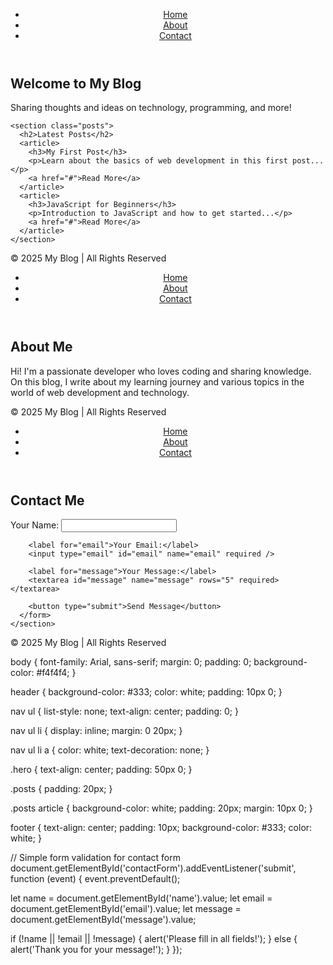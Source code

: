 <!DOCTYPE html>
<html lang="en">
<head>
  <meta charset="UTF-8" />
  <meta name="viewport" content="width=device-width, initial-scale=1.0" />
  <title>My Blog</title>
  <link rel="stylesheet" href="style.css" />
</head>
<body>
  <header>
    <nav>
      <ul>
        <li><a href="index.html">Home</a></li>
        <li><a href="about.html">About</a></li>
        <li><a href="contact.html">Contact</a></li>
      </ul>
    </nav>
  </header>

  <main>
    <section class="hero">
      <h1>Welcome to My Blog</h1>
      <p>Sharing thoughts and ideas on technology, programming, and more!</p>
    </section>

    <section class="posts">
      <h2>Latest Posts</h2>
      <article>
        <h3>My First Post</h3>
        <p>Learn about the basics of web development in this first post...</p>
        <a href="#">Read More</a>
      </article>
      <article>
        <h3>JavaScript for Beginners</h3>
        <p>Introduction to JavaScript and how to get started...</p>
        <a href="#">Read More</a>
      </article>
    </section>
  </main>

  <footer>
    <p>&copy; 2025 My Blog | All Rights Reserved</p>
  </footer>

  <script src="script.js"></script>
</body>
</html>


<!DOCTYPE html>
<html lang="en">
<head>
  <meta charset="UTF-8" />
  <meta name="viewport" content="width=device-width, initial-scale=1.0" />
  <title>About Me | My Blog</title>
  <link rel="stylesheet" href="style.css" />
</head>
<body>
  <header>
    <nav>
      <ul>
        <li><a href="index.html">Home</a></li>
        <li><a href="about.html">About</a></li>
        <li><a href="contact.html">Contact</a></li>
      </ul>
    </nav>
  </header>

  <main>
    <section class="about">
      <h1>About Me</h1>
      <p>Hi! I'm a passionate developer who loves coding and sharing knowledge. On this blog, I write about my learning journey and various topics in the world of web development and technology.</p>
    </section>
  </main>

  <footer>
    <p>&copy; 2025 My Blog | All Rights Reserved</p>
  </footer>

  <script src="script.js"></script>
</body>
</html>



<!DOCTYPE html>
<html lang="en">
<head>
  <meta charset="UTF-8" />
  <meta name="viewport" content="width=device-width, initial-scale=1.0" />
  <title>Contact Me | My Blog</title>
  <link rel="stylesheet" href="style.css" />
</head>
<body>
  <header>
    <nav>
      <ul>
        <li><a href="index.html">Home</a></li>
        <li><a href="about.html">About</a></li>
        <li><a href="contact.html">Contact</a></li>
      </ul>
    </nav>
  </header>

  <main>
    <section class="contact">
      <h1>Contact Me</h1>
      <form id="contactForm">
        <label for="name">Your Name:</label>
        <input type="text" id="name" name="name" required />

        <label for="email">Your Email:</label>
        <input type="email" id="email" name="email" required />

        <label for="message">Your Message:</label>
        <textarea id="message" name="message" rows="5" required></textarea>

        <button type="submit">Send Message</button>
      </form>
    </section>
  </main>

  <footer>
    <p>&copy; 2025 My Blog | All Rights Reserved</p>
  </footer>

  <script src="script.js"></script>
</body>
</html>


body {
  font-family: Arial, sans-serif;
  margin: 0;
  padding: 0;
  background-color: #f4f4f4;
}

header {
  background-color: #333;
  color: white;
  padding: 10px 0;
}

nav ul {
  list-style: none;
  text-align: center;
  padding: 0;
}

nav ul li {
  display: inline;
  margin: 0 20px;
}

nav ul li a {
  color: white;
  text-decoration: none;
}

.hero {
  text-align: center;
  padding: 50px 0;
}

.posts {
  padding: 20px;
}

.posts article {
  background-color: white;
  padding: 20px;
  margin: 10px 0;
}

footer {
  text-align: center;
  padding: 10px;
  background-color: #333;
  color: white;
}




// Simple form validation for contact form
document.getElementById('contactForm').addEventListener('submit', function (event) {
  event.preventDefault();

  let name = document.getElementById('name').value;
  let email = document.getElementById('email').value;
  let message = document.getElementById('message').value;

  if (!name || !email || !message) {
    alert('Please fill in all fields!');
  } else {
    alert('Thank you for your message!');
  }
});
